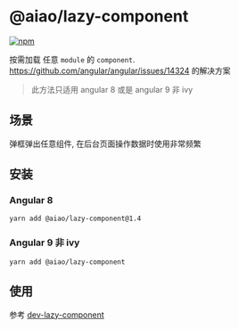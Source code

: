 # @aiao/lazy-component

[![npm][shields-lazy-component]][npm-lazy-component]

按需加载 任意 `module` 的 `component`. https://github.com/angular/angular/issues/14324 的解决方案

> 此方法只适用 angular 8 或是 angular 9 非 ivy

## 场景

弹框弹出任意组件, 在后台页面操作数据时使用非常频繁

## 安装

### Angular 8

```console
yarn add @aiao/lazy-component@1.4
```

### Angular 9 非 ivy

```console
yarn add @aiao/lazy-component
```

## 使用

参考 [dev-lazy-component](../../apps/dev-lazy-component)

[shields-lazy-component]: https://img.shields.io/npm/v/@aiao/lazy-component?label=&style=flat-square
[npm-lazy-component]: https://www.npmjs.com/@aiao/lazy-component
